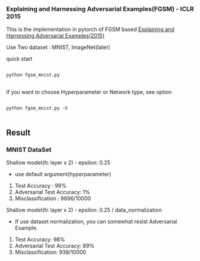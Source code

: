 ### Explaining and Harnessing Adversarial Examples(FGSM) - ICLR 2015
 
This is the implementation in pytorch of FGSM based [Explaining and Harnessing Adversarial Examples(2015)](https://arxiv.org/abs/1412.6572)

Use Two dataset : MNIST, ImageNet(later)

quick start
<pre>
<code>
python fgsm_mnist.py
</code>
</pre>

If you want to choose Hyperparameter or Network type, see option
<pre>
<code>
python fgsm_mnist.py -h
</code>
</pre>

## Result
### MNIST DataSet
Shallow model(fc layer x 2) - epsilon: 0.25
- use default argument(hyperparameter) 
1. Test Accuracy : 99%
2. Adversarial Test Accuracy: 1%
3. Misclassification : 9696/10000

Shallow model(fc layer x 2) - epsilon: 0.25 / data_normalization
- If use dataset normalization, you can somewhat resist Adversarial Example.
1. Test Accuracy: 98%
2. Adversarial Test Accuracy: 89%
3. Misclassification: 938/10000

